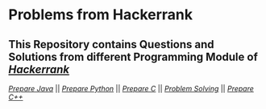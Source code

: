# Problems from Hackerrank

## This Repository contains Questions and Solutions from different Programming Module of [*Hackerrank*](https://www.hackerrank.com/dashboard)

[*Prepare Java*](https://www.hackerrank.com/domains/java?filters%5Bstatus%5D%5B%5D=unsolved&badge_type=java) ||
[*Prepare Python*](https://www.hackerrank.com/domains/python?filters%5Bstatus%5D%5B%5D=unsolved&badge_type=python) ||
[*Prepare C*](https://www.hackerrank.com/domains/c?filters%5Bstatus%5D%5B%5D=unsolved&badge_type=c) ||
[*Problem Solving*](https://www.hackerrank.com/domains/algorithms?filters%5Bstatus%5D%5B%5D=unsolved&badge_type=problem-solving) ||
[*Prepare C++*](https://www.hackerrank.com/domains/cpp)
